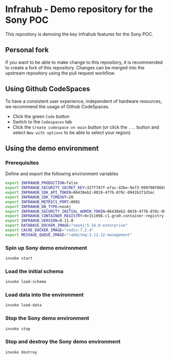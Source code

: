 # Infrahub - Demo repository for the Sony POC

This repository is demoing the key Infrahub features for the Sony POC.

## Personal fork

If you want to be able to make change to this repository, it is recommended to create a fork of this repository.
Changes can be merged into the upstream repository using the pull request workflow.

## Using Github CodeSpaces

To have a consistent user experience, independent of hardware resources, we recommend the usage of Github CodeSpaces.

- Click the green `Code` button
- Switch to the `Codespaces` tab
- Click the `Create codespace on main` button (or click the `...` button and select `New with options` to be able to select your region)

## Using the demo environment

### Prerequisites

Define and export the following environment variables
```bash
export INFRAHUB_PRODUCTION=false
export INFRAHUB_SECURITY_SECRET_KEY=327f747f-efac-42be-9e73-999f08f86b92
export INFRAHUB_SDK_API_TOKEN=06438eb2-8019-4776-878c-0941b1f1d1ec
export INFRAHUB_SDK_TIMEOUT=20
export INFRAHUB_METRICS_PORT=8001
export INFRAHUB_DB_TYPE=neo4j
export INFRAHUB_SECURITY_INITIAL_ADMIN_TOKEN=06438eb2-8019-4776-878c-0941b1f1d1ec
export INFRAHUB_CONTAINER_REGISTRY=9r2s1098.c1.gra9.container-registry.ovh.net
export INFRAHUB_VERSION=0.11.0
export DATABASE_DOCKER_IMAGE="neo4j:5.16.0-enterprise"
export CACHE_DOCKER_IMAGE="redis:7.2.4"
export MESSAGE_QUEUE_IMAGE="rabbitmq:3.12.12-management"
```

### Spin up Sony demo environment

```sh
invoke start
```

### Load the initial schema

```sh
invoke load-schema
```

### Load data into the environment

```sh
invoke load-data
```

### Stop the Sony demo environment

```sh
invoke stop
```

### Stop and destroy the Sony demo environment

```sh
invoke destroy
```
